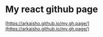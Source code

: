 # My react github page
[https://arkaisho.github.io/my.gh.page/](https://arkaisho.github.io/my.gh.page/)